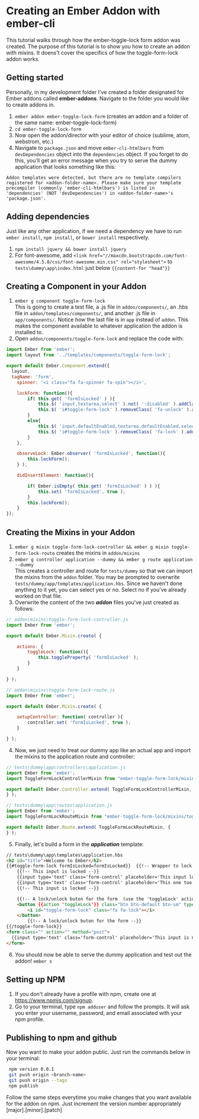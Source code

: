 # Creating an Ember Addon with ember-cli
This tutorial walks through how the ember-toggle-lock form addon was created. The purpose of this tutorial is to show you how to create an addon with mixins. It doens't cover the specifics of how the toggle-form-lock addon works.

## Getting started
Personally, in my development folder I've created a folder designated for Ember addons called **ember-addons**. Navigate to the folder you would like to create addons in.
1. `ember addon ember-toggle-lock-form` (creates an addon and a folder of the same name: ember-toggle-lock-form)
2. `cd ember-toggle-lock-form`
3. Now open the addon/director with your editor of choice (sublime, atom, webstrom, etc.)
4. Navigate to `package.json` and move `ember-cli-htmlbars` from `devDependencies` object into the `dependencies` object. If you forget to do this, you'll get an error message when you try to serve the dummy application that looks something like this:

`Addon templates were detected, but there are no template compilers registered for <addon-folder-name>. Please make sure your template precompiler (commonly 'ember-cli-htmlbars') is listed in 'dependencies' (NOT 'devDependencies') in <addon-folder-name>'s 'package.json'.`

## Adding dependencies
Just like any other application, if we need a dependency we have to run `ember install`, `npm install`, or `bower install` respectively.
1. `npm install jquery && bower install jquery`
2. For font-awesome, add `<link href="//maxcdn.bootstrapcdn.com/font-awesome/4.5.0/css/font-awesome.min.css" rel="stylesheet">` to `tests\dummy\app\index.html` just below `{{content-for "head"}}`


## Creating a Component in your Addon
1. `ember g component toggle-form-lock`  
This is going to create a test file, a .js file in `addon/components/`, an .hbs file in `addon/templates/components/`, and another .js file in `app/components/`. Notice how the last file is in `app` instead of `addon`. This makes the component available to whatever application the addon is installed to.
2. Open `addon/components/toggle-form-lock` and replace the code with:
```javascript
import Ember from 'ember';
import layout from '../templates/components/toggle-form-lock';

export default Ember.Component.extend({
  layout,
  tagName: 'form',
    spinner: '<i class="fa fa-spinner fa-spin"></i>',

    lockForm: function(){
        if( this.get( 'formIsLocked' ) ){
            this.$( 'input,textarea,select' ).not( ':disabled' ).addClass( 'defaultEnabled' ).attr( 'disabled', true );
            this.$( 'i#toggle-form-lock' ).removeClass( 'fa-unlock' ).addClass( 'fa-lock' );
        }
        else{
            this.$( 'input.defaultEnabled,textarea.defaultEnabled,select.defaultEnabled' ).not( ':enabled' ).removeClass( 'defaultEnabled' ).attr( 'disabled', false );
            this.$( 'i#toggle-form-lock' ).removeClass( 'fa-lock' ).addClass( 'fa-unlock' );
        }
    },

    observeLock: Ember.observer( 'formIsLocked', function(){
        this.lockForm();
    } ),

    didInsertElement: function(){

        if( Ember.isEmpty( this.get( 'formIsLocked' ) ) ){
            this.set( 'formIsLocked', true );
        }
        this.lockForm();
    }
});
```

## Creating the Mixins in your Addon
1. `ember g mixin toggle-form-lock-controller && ember g mixin toggle-form-lock-route` creates the mixins in `addon/mixins`
2. `ember g controller application --dummy && ember g route application --dummy`  
This creates a controller and route for `tests/dummy` so that we can import the mixins from the `addon` folder. You may be prompted to overwrite `tests/dummy/app/templates/application.hbs`. Since we haven't done anything to it yet, you can select yes or no. Select no if you've already worked on that file.
3. Overwrite the content of the two **_addon_** files you've just created as follows:

```javascript
// addon\mixins\toggle-form-lock-controller.js
import Ember from 'ember';

export default Ember.Mixin.create( {

    actions: {
        toggleLock: function(){
            this.toggleProperty( 'formIsLocked' );
        }
    }

} );
```

```javascript
// addon\mixins\toggle-form-lock-route.js
import Ember from 'ember';

export default Ember.Mixin.create( {

    setupController: function( controller ){
        controller.set( 'formIsLocked', true );
    }

} );
```

4. Now, we just need to treat our dummy app like an actual app and import the mixins to the application route and controller:

```javascript
// tests\dummy\app\controllers\application.js
import Ember from 'ember';
import ToggleFormLockControllerMixin from "ember-toggle-form-lock/mixins/toggle-form-lock-controller";

export default Ember.Controller.extend( ToggleFormLockControllerMixin, {
} );
```

```javascript
// tests\dummy\app\routes\application.js
import Ember from 'ember';
import ToggleFormLockRouteMixin from "ember-toggle-form-lock/mixins/toggle-form-lock-route";

export default Ember.Route.extend( ToggleFormLockRouteMixin, {
} );
```

5. Finally, let's build a form in the **_application_** template:

```html
// tests\dummy\app\templates\application.hbs
<h2 id="title">Welcome to Ember</h2>
{{#toggle-form-lock formIsLocked=formIsLocked}}  {{!-- Wrapper to lock the input field --}}
    {{!-- This input is locked --}}
    {{input type='text' class='form-control' placeholder='This input locks/unlocks'}}
    {{input type='text' class='form-control' placeholder='This one too'}}
    {{!-- This input is locked --}}

    {{!-- A lock/unlock buton for the form  (use the 'toggleLock' action)--}}
    <button {{action 'toggleLock'}} class="btn btn-default btn-sm" type="button">
        <i id="toggle-form-lock" class="fa fa-lock"></i>
    </button>
        {{!-- A lock/unlock buton for the form --}}
{{/toggle-form-lock}}
<form class="" action="" method="post">
  {{input type='text' class='form-control' placeholder='This input is not affected'}}
</form>
```
6. You should now be able to serve the dummy application and test out the addon! `ember s`  

## Setting up NPM
1. If you don't already have a profile with npm, create one at https://www.npmjs.com/signup.
2. Go to your terminal, type `npm adduser` and follow the prompts. It will ask you enter your username, password, and email associated with your npm profile.

## Publishing to npm and github
Now you want to make your addon public. Just run the commands below in your terminal:  

```bash
 npm version 0.0.1
 git push origin <branch-name>
 git push origin --tags
 npm publish
 ```
Follow the same steps everytime you make changes that you want available for the addon on npm. Just increment the version number appropriately [major].[minor].[patch]

